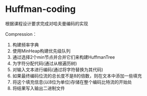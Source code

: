 # Huffman-coding

根据课程设计要求完成对哈夫曼编码的实现

Compression：
1. 构建频率字典
2. 使用MinHeap构建优先级队列
3. 通过选择2个min节点并合并它们来构建HuffmanTree
4. 为字符分配代码(通过从根遍历树)
5. 对输入文本进行编码(通过将字符替换为其代码)
6. 如果最终编码位流的总长度不是8的倍数，则在文本中添加一些填充
7. 将这个填充信息(以8位为单位)存储在整个编码比特流的开始处
8. 将结果写入输出二进制文件
